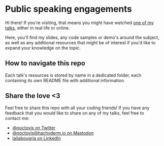 # Public speaking engagements

Hi there! If you're visiting, that means you might have watched [one of my talks](https://sessionize.com/noctovis/), either in real life or online.

Here, you'll find my slides, any code samples or demo's around the subject, as well as any additional resources that might be of interest if you'd like to expand your knowledge on the topic.

## How to navigate this repo

Each talk's resources is stored by name in a dedicated folder, each containing its own README file with additional information. 

## Share the love <3

Feel free to share this repo with all your coding friends! If you have any feedback that you would like to share on any of my talks, feel free to contact me:

- [@noctovis on Twitter](http://twitter.com/noctovis)
- [@noctovis@hachyderm.io on Mastodon]([Mastodon](https://hachyderm.io/@noctovis))
- [lailabougria on LinkedIn](http://linkedin.com/in/lailabougria)
